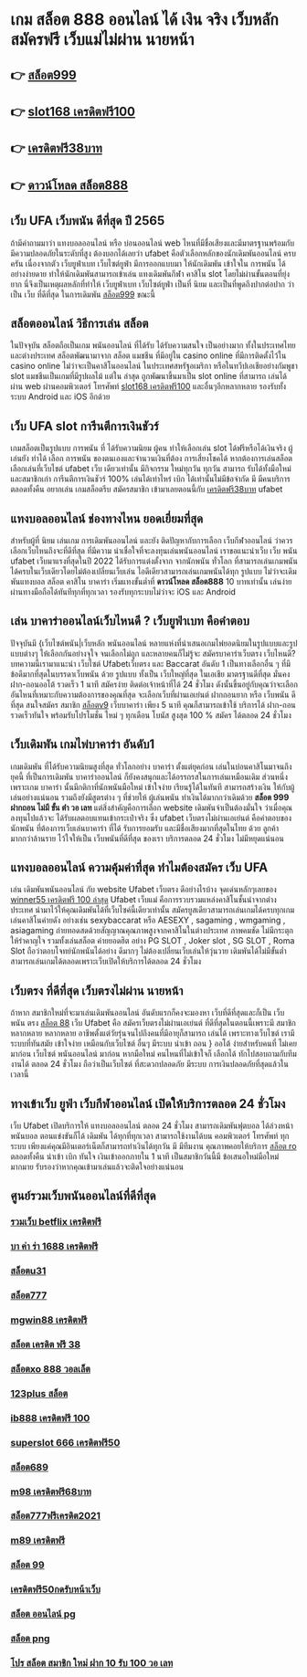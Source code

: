 # เกม สล็อต 888 ออนไลน์ ได้ เงิน จริง  เว็บหลัก สมัครฟรี  เว็บแม่ไม่ผ่าน นายหน้า 

## 👉 [สล็อต999](https://www.ufaeat.com/ทางเข้ายูฟ่าเบท-ufabet/)
## 👉 [slot168 เครดิตฟรี100](https://www.ufaeat.com/credit-free-50/)
## 👉 [เครดิตฟรี38บาท](https://www.ufaeat.com/regis-ufabet-master-free/)
## 👉 [ดาวน์โหลด สล็อต888](https://www.ufaeat.com/ufabet-master-login/)

## เว็บ UFA  เว็บพนัน ดีที่สุด ปี 2565 

ถ้ามีคำถามมาว่า แทงบอลออนไลน์  หรือ  บ่อนออนไลน์ web ไหนที่มีชื่อเสียงและมีมาตรฐานพร้อมกับมีความปลอดภัยในระดับที่สูง ต้องบอกได้เลยว่า  ufabet  คือตัวเลือกหลักของนักเดิมพันออนไลน์   ครบครัน เนื่องจากตัว เว็บยูฟ่าเบท เว็บไซต์ยูฟ่า มีการออกแบบมา ให้นักเดิมพัน เข้าใจใน การพนัน ได้อย่างง่ายดาย ทำให้นักเดิมพันสามารถเข้าเล่น แทงเดิมพันกีฬา คาสิโน   slot โดยไม่ผ่านขั้นตอนที่ยุ่งยาก นี่จึงเป็นเหตุผลหลักที่ทำให้ เว็บยูฟ่าเบท เว็บไซต์ยูฟ่า เป็นที่ นิยม และเป็นที่พูดถึงปากต่อปาก ว่าเป็น เว็บ  ที่ดีที่สุด ในการเดิมพัน [สล็อต999](https://www.ufaeat.com/credit-free-50/)  ขณะนี้ 


## สล็อตออนไลน์  วิธีการเล่น สล็อต

ในปัจจุบัน  สล็อตถือเป็นเกม พนันออนไลน์  ที่ได้รับ  ได้รับความสนใจ เป็นอย่างมาก ทั้งในประเทศไทยและต่างประเทศ สล็อตพัฒนามาจาก สล็อต  แมชชีน ที่มีอยู่ใน casino online   ที่มีการติดตั้งไว้ใน casino online   ไม่ว่าจะเป็นคาสิโนออนไลน์   ในประเทศสหรัฐอเมริกา หรือในทวีปเอเชียอย่างกัมพูชา  slot  แมชชีนเป็นเกมที่มีรูปผลไม้ แต่ใน ล่าสุด ถูกพัฒนาขึ้นมาเป็น  slot online  ที่สามารถ เล่นได้ผ่าน  web  ผ่านคอมพิวเตอร์ โทรศัพท์  [slot168 เครดิตฟรี100](https://www.ufaeat.com/regis-ufabet-master-free/) และอื่นๆอีกหลากหลาย  รองรับทั้งระบบ Android และ iOS อีกด้วย


## เว็บ UFA  slot  การีนตีการเงินชัวร์

 เกมสล็อตเป็นรูปแบบ การพนัน ที่  ได้รับความนิยม ผู้คน  ทำให้เลือกเล่น slot ได้ฟรีหรือได้เงินจริง ผู้เล่นยัง ทำได้ เลือก การพนัน ของตนเองและจำนวนเงินที่ต้อง การเสี่ยงโชคได้ หากต้องการเล่นสล็อต เลือกเล่นที่เว็บไชต์   ufabet   เว็บ เดียวเท่านั้น มีกิจกรรม  ใหม่ทุกวัน ทุกวัน สามารถ รับได้ทั้งมือใหม่ และสมาชิกเก่า การีนตีการเงินชัวร์ 100% เล่นได้เท่าไหร่ เบิก ได้เท่านั้นไม่มีข้อจำกัด มี มีคนบริการ ตลอดทั้งคืน  อยากเล่น เกมสล็อตรีบ สมัครสมาชิก เข้ามาเลยตอนนี้กับ [เครดิตฟรี38บาท](https://www.ufaeat.com/ufabet-master-login/)  ufabet 


## แทงบอลออนไลน์ ช่องทางไหน ยอดเยี่ยมที่สุด 

สำหรับผู้ที่ นิยม เล่นเกม การเดิมพันออนไลน์ และยัง ติดปัญหากับการเลือก เว็บกีฬาออนไลน์ ว่าควรเลือกเว็บไหนถึงจะที่ดีที่สุด  ที่มีความ น่าเชื่อใจที่จะลงทุนเล่นพนันออนไลน์ เราขอแนะนำเว็บ  เว็บ พนัน ufabet  เว็บมาแรงที่สุดในปี 2022 ได้รับการแต่งตั้งจาก จากนักพนัน ทั่วโลก ที่สามารถเล่นเกมพนันได้ครบในเว็บเดียวโดยไม่ต้องเปลี่ยนเว็บเล่น ไอดีเดียวสามารถเล่นเกมพนันได้ทุก รูปแบบ ไม่ว่าจะเดิมพันแทงบอล สล็อต คาสิโน บาคาร่า เริ่มแทงขั้นต่ำที่ **ดาวน์โหลด สล็อต888** 10 บาทเท่านั้น เล่นง่ายผ่านทางมือถือได้ทันทีทุกที่ทุกเวลา รองรับทุกระบบไม่ว่าจะ  iOS และ Android 


## เล่น บาคาร่าออนไลน์เว็บไหนดี ?  เว็บยูฟ่าเบท คือคำตอบ

ปัจจุบันมี {เว็บไซต์พนัน|เว็บหลัก พนันออนไลน์ หลายแห่งที่นำเสนอเกมไพ่ยอดนิยมในรูปแบบและรูปแบบต่างๆ ให้เลือกกันอย่างจุใจ จนเลือกไม่ถูก และหลายคนก็ไม่รู้จะ  สมัครบาคาร่าเว็บตรง  เว็บไหนดี? บทความนี้เรามาแนะนำ เว็บไซต์ Ufabetเว็บตรง  และ Baccarat อันดับ 1 เป็นทางเลือกอื่น ๆ ที่มีข้อดีมากที่สุดในบรรดาเว็บพนัน ด้วย  รูปแบบ  ทั้งเป็น เว็บใหญ่ที่สุด   ในเอเชีย มาตรฐานดีที่สุด มั่นคง  ฝาก-ถอนออโต้ รวดเร็ว 1 นาที  สมัครง่าย ติดต่อเจ้าหน้าที่ได้ 24 ชั่วโมง  ดังนั้นขึ้นอยู่กับคุณว่าจะเลือกอันไหนที่เหมาะกับความต้องการของคุณที่สุด จะเลือกเว็บที่ผ่านเอเย่นต์ ฝากถอนยาก หรือ เว็บพนัน ดีที่สุด สนใจสมัคร สมาชิก [สล็อตv9](https://www.ufaeat.com/regis-ufabet-master-free/) เว็บบาคาร่า  เพียง 5 นาที คุณก็สามารถเข้าใช้ บริการได้ ฝาก-ถอน รวดเร็วทันใจ พร้อมรับโปรโมชั่น ใหม่ ๆ ทุกเดือน โบนัส สูงสุด 100 % สมัคร ได้ตลอด 24 ชั่วโมง

##  เว็บเดิมพัน  เกมไพ่บาคาร่า  อันดับ1

เกมเดิมพัน ที่ได้รับความนิยมสูงที่สุด ทั่วโลกอย่าง  บาคาร่า ตั้งแต่ยุคก่อน เล่นในบ่อนคาสิโนมาจนถึงยุคนี้ ที่เป็นการเดิมพัน บาคาร่าออนไลน์ ก็ยังคงสนุกและได้อรรถรสในการเล่นเหมือนเดิม ส่วนหนึ่งเพราะเกม บาคาร่า นั้นมีกติกาที่นักพนันมือใหม่  เข้าใจง่าย  เรียนรู้ได้ในทันที  สามารถสร้างเงิน ให้กับผู้เล่นอย่างแน่นอน  รวมถึงยังมีสูตรต่าง ๆ ที่ช่วยให้ ผู้เล่นพนัน  ทำเงินได้มากกว่าเดิมด้วย **สล็อต 999 ฝากถอน ไม่มี ขั้น ต่ํา วอ เลท** แต่สิ่งสำคัญคือการเลือก website เดิมพันจำเป็นต้องมั่นใจ ว่าเมื่อคุณลงทุนไปแล้วจะ ได้รับผลตอบแทนเข้ากระเป๋าจริง ซึ่ง  ufabet เว็บตรงไม่ผ่านเอเย่นต์  คือคำตอบของนักพนัน ที่ต้องการเว็บเล่นบาคาร่า ที่ได้ รับการยอมรับ และมีชื่อเสียงมากที่สุดในไทย ด้วย ลูกค้ามากกว่าล้านราย ไว้ใจให้เป็น  เว็บพนันที่ดีที่สุด ของเรา บริการตลอด 24 ชั่วโมง ไม่มีหยุดแน่นอน

##  แทงบอลออนไลน์   ความคุ้มค่าที่สุด ทำไมต้องสมัคร เว็บ UFA 

เล่น เดิมพันพนันออนไลน์ กับ website  Ufabet เว็บตรง ดีอย่างไรบ้าง จุดเด่นหลักๆเลยของ [winner55 เครดิตฟรี 100 ล่าสุด](https://www.ufaeat.com/register/)  Ufabet เว็บแม่  คือการรวบรวมแหล่งคาสิโนชั้นนำจากต่างประเทศ นำมาไว้ให้คุณเดิมพันได้ที่เว็บไซค์นี้เดียวเท่านั้น สมัครยูสเดียวสามารถเล่นเกมได้ครบทุกเกม เล่นคาสิโนค่ายดัง   อย่างเช่น sexybaccarat หรือ AESEXY , sagaming , wmgaming , asiagaming ถ่ายทอดสดด้วยสัญญาณคุณภาพสูงจากคาสิโนในต่างประเทศ ภาพคมชัด ไม่มีกระตุก   ให้รำคาญใจ  รวมทั้งเล่นสล็อต ค่ายยอดฮิต  อย่าง PG SLOT , Joker slot , SG SLOT , Roma Slot ถือว่าตอบโจทย์นักพนันได้อย่าง ดีมากๆ ไม่ต้องเปลี่ยนเว็บเล่นให้วุ่นวาย เดิมพันได้ไม่มีขั้นต่ำ สามารถเล่นเกมได้ตลอดเพราะเว็บเปิดให้บริการได้ตลอด 24 ชั่วโมง


## เว็บตรง ที่ดีที่สุด  เว็บตรงไม่ผ่าน นายหน้า 

ถ้าหาก สมาชิกใหม่ที่จะมาเล่นเดิมพันออนไลน์  อันดับแรกก็คงจะมองหา เว็บที่ดีที่สุดและก็เป็น เว็บพนัน ตรง   [สล็อต 88](https://www.ufaeat.com/ทางเข้ายูฟ่าเบท-ufabet/) เว็บ Ufabet คือ สมัครเว็บตรงไม่ผ่านเอเย่นต์  ที่ดีที่สุดในตอนนี้เพราะมี สมาชิก หลากหลาย หลากหลาย อาชีพตั้งแต่วัยรุ่นจนไปถึงคนที่มีอายุก็สามารถ เล่นได้ เพราะทางเว็บไซต์ เรามีระบบที่ทันสมัย  เข้าใจง่าย เหมือนกับเว็บไซต์ อื่นๆ มีระบบ นำเข้า  ถอน } ออโต้ ง่ายสำหรับคนที่ ไม่เคยมาก่อน เว็บไซต์ พนันออนไลน์ มาก่อน หากมือใหม่ คนไหนที่ไม่เข้าใจก็ เลือกได้ ทักไปสอบถามกับทีมงานได้ ตลอด 24 ชั่วโมง  ถือว่าเป็นเว็บไซต์ ที่สะดวกปลอดภัย มีระบบ การเงินปลอดภัยที่สุดแล้วในเวลานี้ 


##  ทางเข้าเว็บ ยูฟ่า   เว็บกีฬาออนไลน์  เปิดให้บริการตลอด 24 ชั่วโมง

เว็บ Ufabet  เปิดบริการให้ แทงบอลออนไลน์   ตลอด 24 ชั่วโมง  สามารถเดิมพันฟุตบอล  ได้ล่วงหน้า  พนันบอล  ตอนแข่งขันก็ได้ เดิมพัน ได้ทุกที่ทุกเวลา สามารถใช้งานได้บน คอมพิวเตอร์ โทรศัพท์ ทุกระบบ เพียงแค่คุณมีอินเตอร์เน็ตก็สามารถทำเงินได้ทุกวัน มี มีทีมงาน คุณภาพคอยให้บริการ [สล็อต ro](https://www.ufaeat.com/credit-free-50/) ตลอดทั้งคืน  นำเข้า   เบิก  ทันใจ เงินเข้าออกภายใน 1 นาที  เป็นสมาชิกวันนี้มี ข้อเสนอใหม่มือใหม่  มากมาย  รับรองว่าหากคุณเข้ามาเล่นแล้วจะติดใจอย่างแน่นอน 


## ศูนย์รวมเว็บพนันออนไลน์ที่ดีที่สุด

### [รวมเว็บ betflix เครดิตฟรี](https://atom.io/themes/ทางเข้า%20ufaeat%20สมัคร%20ufabet%20ทางเข้ามือถือ%20008%20สล็อต%20เว็บตรง%20100%)
### [บา ค่า ร่า 1688 เครดิตฟรี](https://atom.io/themes/ทางเข้า%20ufaeat%20noname%20เครดิตฟรี%20008%20สล็อต%20เว็บตรง%20100%)
### [สล็อตu31](https://atom.io/themes/ทางเข้า%20ufaeat%20สล็อต%20เครดิตฟรี%2050%20ไม่ต้องแชร์%202022%20008%20สล็อต%20เว็บตรง%20100%)
### [สล็อต777](https://atom.io/themes/ทางเข้า%20ufaeat%20ซุปเปอร์%20สล็อต%20ยืนยัน%20otp%20รับเครดิตฟรี%20ล่าสุด%20008%20สล็อต%20เว็บตรง%20100%)
### [mgwin88 เครดิตฟรี](https://atom.io/themes/ทางเข้า%20ufaeat%20slot666เครดิตฟรี%20008%20สล็อต%20เว็บตรง%20100%)
### [สล็อต เครดิต ฟรี 38](https://atom.io/themes/ทางเข้า%20ufaeat%20เครดิตฟรี50กดรับหน้าเว็บ%20008%20สล็อต%20เว็บตรง%20100%)
### [สล็อตxo 888 วอลเล็ต](https://atom.io/themes/ทางเข้า%20ufaeat%20pxสล็อต%20008%20สล็อต%20เว็บตรง%20100%)
### [123plus สล็อต](https://atom.io/themes/ทางเข้า%20ufaeat%20สล็อต%20ค่าย%20ไหน%20แตก%20ง่าย%202021%20008%20สล็อต%20เว็บตรง%20100%)
### [ib888 เครดิตฟรี 100](https://atom.io/themes/ทางเข้า%20ufaeat%20สล็อต%20เว็บตรง%20ฝาก-ถอน%20true%20wallet%20ไม่มี%20ขั้น%20ต่ํา%20008%20สล็อต%20เว็บตรง%20100%)
### [superslot 666 เครดิตฟรี50](https://atom.io/themes/ทางเข้า%20ufaeat%20สมัครufabetไม่มีขั้นต่ำ%20008%20สล็อต%20เว็บตรง%20100%)
### [สล็อต689](https://atom.io/themes/ทางเข้า%20ufaeat%20สล็อต%20168g%20008%20สล็อต%20เว็บตรง%20100%)
### [m98 เครดิตฟรี68บาท](https://atom.io/themes/ทางเข้า%20ufaeat%20super%20wallet%20เครดิตฟรี%20008%20สล็อต%20เว็บตรง%20100%)
### [สล็อต777ฟรีเครดิต2021](https://atom.io/themes/ทางเข้า%20ufaeat%20สล็อต345%20008%20สล็อต%20เว็บตรง%20100%)
### [m89 เครดิตฟรี](https://atom.io/themes/ทางเข้า%20ufaeat%20pg%20slot%20เครดิตฟรี%2050%20008%20สล็อต%20เว็บตรง%20100%)
### [สล็อต 99](https://atom.io/themes/ทางเข้า%20ufaeat%20sabai99%20เครดิตฟรี%20008%20สล็อต%20เว็บตรง%20100%)
### [เครดิตฟรี50กดรับหน้าเว็บ](https://atom.io/themes/ทางเข้า%20ufaeat%20ae%20gaming%20เครดิตฟรี%2050%20008%20สล็อต%20เว็บตรง%20100%)
### [สล็อต ออนไลน์ pg](https://atom.io/themes/ทางเข้า%20ufaeat%20b2y%20เครดิตฟรี%202021%20008%20สล็อต%20เว็บตรง%20100%)
### [สล็อต png](https://atom.io/themes/ทางเข้า%20ufaeat%20ทดลอง%20เล่น%20เกม%20สล็อต%20pg%20008%20สล็อต%20เว็บตรง%20100%)
### [โปร สล็อต สมาชิก ใหม่ ฝาก 10 รับ 100 วอ เลท](https://atom.io/themes/ทางเข้า%20ufaeat%20superslot168%20เครดิตฟรี50%20008%20สล็อต%20เว็บตรง%20100%)